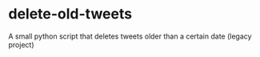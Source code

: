 # delete-old-tweets
A small python script that deletes tweets older than a certain date (legacy project)
